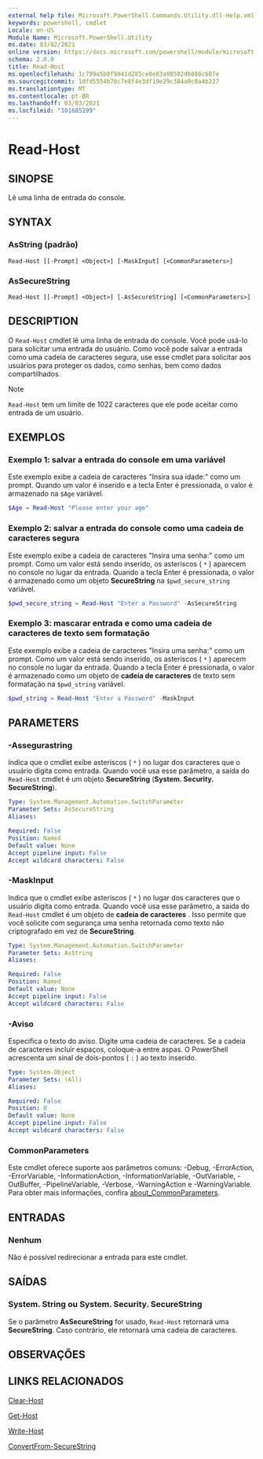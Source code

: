 ```yaml
---
external help file: Microsoft.PowerShell.Commands.Utility.dll-Help.xml
keywords: powershell, cmdlet
Locale: en-US
Module Name: Microsoft.PowerShell.Utility
ms.date: 03/02/2021
online version: https://docs.microsoft.com/powershell/module/microsoft.powershell.utility/read-host?view=powershell-7.1&WT.mc_id=ps-gethelp
schema: 2.0.0
title: Read-Host
ms.openlocfilehash: 1c799a5b0f9041d285ce0e83a98582d6888c607e
ms.sourcegitcommit: 1dfd5554b70c7e8f4e3df19e29c384a9c0a4b227
ms.translationtype: MT
ms.contentlocale: pt-BR
ms.lasthandoff: 03/03/2021
ms.locfileid: "101685299"
---
```

# Read-Host

## SINOPSE
Lê uma linha de entrada do console.

## SYNTAX

### AsString (padrão)

```
Read-Host [[-Prompt] <Object>] [-MaskInput] [<CommonParameters>]
```

### AsSecureString

```
Read-Host [[-Prompt] <Object>] [-AsSecureString] [<CommonParameters>]
```

## DESCRIPTION

O `Read-Host` cmdlet lê uma linha de entrada do console. Você pode usá-lo para solicitar uma entrada do usuário. Como você pode salvar a entrada como uma cadeia de caracteres segura, use esse cmdlet para solicitar aos usuários para proteger os dados, como senhas, bem como dados compartilhados.

> [!NOTE]
> `Read-Host` tem um limite de 1022 caracteres que ele pode aceitar como entrada de um usuário.

## EXEMPLOS

### Exemplo 1: salvar a entrada do console em uma variável

Este exemplo exibe a cadeia de caracteres "Insira sua idade:" como um prompt. Quando um valor é inserido e a tecla Enter é pressionada, o valor é armazenado na `$Age` variável.

```powershell
$Age = Read-Host "Please enter your age"
```

### Exemplo 2: salvar a entrada do console como uma cadeia de caracteres segura

Este exemplo exibe a cadeia de caracteres "Insira uma senha:" como um prompt. Como um valor está sendo inserido, os asteriscos ( `*` ) aparecem no console no lugar da entrada. Quando a tecla Enter é pressionada, o valor é armazenado como um objeto **SecureString** na `$pwd_secure_string` variável.

```powershell
$pwd_secure_string = Read-Host "Enter a Password" -AsSecureString
```

### Exemplo 3: mascarar entrada e como uma cadeia de caracteres de texto sem formatação

Este exemplo exibe a cadeia de caracteres "Insira uma senha:" como um prompt. Como um valor está sendo inserido, os asteriscos ( `*` ) aparecem no console no lugar da entrada. Quando a tecla Enter é pressionada, o valor é armazenado como um objeto de **cadeia de caracteres** de texto sem formatação na `$pwd_string` variável.

```powershell
$pwd_string = Read-Host "Enter a Password" -MaskInput
```

## PARAMETERS

### -Assegurastring

Indica que o cmdlet exibe asteriscos ( `*` ) no lugar dos caracteres que o usuário digita como entrada. Quando você usa esse parâmetro, a saída do `Read-Host` cmdlet é um objeto **SecureString** (**System. Security. SecureString**).

```yaml
Type: System.Management.Automation.SwitchParameter
Parameter Sets: AsSecureString
Aliases:

Required: False
Position: Named
Default value: None
Accept pipeline input: False
Accept wildcard characters: False
```

### -MaskInput

Indica que o cmdlet exibe asteriscos ( `*` ) no lugar dos caracteres que o usuário digita como entrada. Quando você usa esse parâmetro, a saída do `Read-Host` cmdlet é um objeto de **cadeia de caracteres** .
Isso permite que você solicite com segurança uma senha retornada como texto não criptografado em vez de **SecureString**.

```yaml
Type: System.Management.Automation.SwitchParameter
Parameter Sets: AsString
Aliases:

Required: False
Position: Named
Default value: None
Accept pipeline input: False
Accept wildcard characters: False
```

### -Aviso

Especifica o texto do aviso. Digite uma cadeia de caracteres. Se a cadeia de caracteres incluir espaços, coloque-a entre aspas. O PowerShell acrescenta um sinal de dois-pontos ( `:` ) ao texto inserido.

```yaml
Type: System.Object
Parameter Sets: (All)
Aliases:

Required: False
Position: 0
Default value: None
Accept pipeline input: False
Accept wildcard characters: False
```

### CommonParameters

Este cmdlet oferece suporte aos parâmetros comuns: -Debug, -ErrorAction, -ErrorVariable, -InformationAction, -InformationVariable, -OutVariable, -OutBuffer, -PipelineVariable, -Verbose, -WarningAction e -WarningVariable. Para obter mais informações, confira [about_CommonParameters](https://go.microsoft.com/fwlink/?LinkID=113216).

## ENTRADAS

### Nenhum

Não é possível redirecionar a entrada para este cmdlet.

## SAÍDAS

### System. String ou System. Security. SecureString

Se o parâmetro **AsSecureString** for usado, `Read-Host` retornará uma **SecureString**. Caso contrário, ele retornará uma cadeia de caracteres.

## OBSERVAÇÕES

## LINKS RELACIONADOS

[Clear-Host](../microsoft.powershell.core/clear-host.md)

[Get-Host](Get-Host.md)

[Write-Host](Write-Host.md)

[ConvertFrom-SecureString](../Microsoft.PowerShell.Security/ConvertFrom-SecureString.md)
